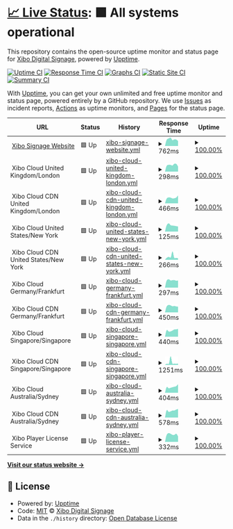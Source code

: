 # [📈 Live Status](https://xibosignage.github.io/status-page): <!--live status--> **🟩 All systems operational**

This repository contains the open-source uptime monitor and status page for [Xibo Digital Signage](https://xibo.org.uk), powered by [Upptime](https://github.com/upptime/upptime).

[![Uptime CI](https://github.com/xibosignage/status-page/workflows/Uptime%20CI/badge.svg)](https://github.com/xibosignage/status-page/actions?query=workflow%3A%22Uptime+CI%22)
[![Response Time CI](https://github.com/xibosignage/status-page/workflows/Response%20Time%20CI/badge.svg)](https://github.com/xibosignage/status-page/actions?query=workflow%3A%22Response+Time+CI%22)
[![Graphs CI](https://github.com/xibosignage/status-page/workflows/Graphs%20CI/badge.svg)](https://github.com/xibosignage/status-page/actions?query=workflow%3A%22Graphs+CI%22)
[![Static Site CI](https://github.com/xibosignage/status-page/workflows/Static%20Site%20CI/badge.svg)](https://github.com/xibosignage/status-page/actions?query=workflow%3A%22Static+Site+CI%22)
[![Summary CI](https://github.com/xibosignage/status-page/workflows/Summary%20CI/badge.svg)](https://github.com/xibosignage/status-page/actions?query=workflow%3A%22Summary+CI%22)

With [Upptime](https://upptime.js.org), you can get your own unlimited and free uptime monitor and status page, powered entirely by a GitHub repository. We use [Issues](https://github.com/xibosignage/status-page/issues) as incident reports, [Actions](https://github.com/xibosignage/status-page/actions) as uptime monitors, and [Pages](https://xibosignage.github.io/status-page) for the status page.

<!--start: status pages-->
<!-- This summary is generated by Upptime (https://github.com/upptime/upptime) -->
<!-- Do not edit this manually, your changes will be overwritten -->
<!-- prettier-ignore -->
| URL | Status | History | Response Time | Uptime |
| --- | ------ | ------- | ------------- | ------ |
| <img alt="" src="https://icons.duckduckgo.com/ip3/xibosignage.com.ico" height="13"> [Xibo Signage Website](https://xibosignage.com) | 🟩 Up | [xibo-signage-website.yml](https://github.com/xibosignage/status-page/commits/HEAD/history/xibo-signage-website.yml) | <details><summary><img alt="Response time graph" src="./graphs/xibo-signage-website/response-time-week.png" height="20"> 762ms</summary><br><a href="https://xibosignage.github.io/status-page/history/xibo-signage-website"><img alt="Response time 781" src="https://img.shields.io/endpoint?url=https%3A%2F%2Fraw.githubusercontent.com%2Fxibosignage%2Fstatus-page%2FHEAD%2Fapi%2Fxibo-signage-website%2Fresponse-time.json"></a><br><a href="https://xibosignage.github.io/status-page/history/xibo-signage-website"><img alt="24-hour response time 856" src="https://img.shields.io/endpoint?url=https%3A%2F%2Fraw.githubusercontent.com%2Fxibosignage%2Fstatus-page%2FHEAD%2Fapi%2Fxibo-signage-website%2Fresponse-time-day.json"></a><br><a href="https://xibosignage.github.io/status-page/history/xibo-signage-website"><img alt="7-day response time 762" src="https://img.shields.io/endpoint?url=https%3A%2F%2Fraw.githubusercontent.com%2Fxibosignage%2Fstatus-page%2FHEAD%2Fapi%2Fxibo-signage-website%2Fresponse-time-week.json"></a><br><a href="https://xibosignage.github.io/status-page/history/xibo-signage-website"><img alt="30-day response time 697" src="https://img.shields.io/endpoint?url=https%3A%2F%2Fraw.githubusercontent.com%2Fxibosignage%2Fstatus-page%2FHEAD%2Fapi%2Fxibo-signage-website%2Fresponse-time-month.json"></a><br><a href="https://xibosignage.github.io/status-page/history/xibo-signage-website"><img alt="1-year response time 762" src="https://img.shields.io/endpoint?url=https%3A%2F%2Fraw.githubusercontent.com%2Fxibosignage%2Fstatus-page%2FHEAD%2Fapi%2Fxibo-signage-website%2Fresponse-time-year.json"></a></details> | <details><summary><a href="https://xibosignage.github.io/status-page/history/xibo-signage-website">100.00%</a></summary><a href="https://xibosignage.github.io/status-page/history/xibo-signage-website"><img alt="All-time uptime 99.99%" src="https://img.shields.io/endpoint?url=https%3A%2F%2Fraw.githubusercontent.com%2Fxibosignage%2Fstatus-page%2FHEAD%2Fapi%2Fxibo-signage-website%2Fuptime.json"></a><br><a href="https://xibosignage.github.io/status-page/history/xibo-signage-website"><img alt="24-hour uptime 100.00%" src="https://img.shields.io/endpoint?url=https%3A%2F%2Fraw.githubusercontent.com%2Fxibosignage%2Fstatus-page%2FHEAD%2Fapi%2Fxibo-signage-website%2Fuptime-day.json"></a><br><a href="https://xibosignage.github.io/status-page/history/xibo-signage-website"><img alt="7-day uptime 100.00%" src="https://img.shields.io/endpoint?url=https%3A%2F%2Fraw.githubusercontent.com%2Fxibosignage%2Fstatus-page%2FHEAD%2Fapi%2Fxibo-signage-website%2Fuptime-week.json"></a><br><a href="https://xibosignage.github.io/status-page/history/xibo-signage-website"><img alt="30-day uptime 100.00%" src="https://img.shields.io/endpoint?url=https%3A%2F%2Fraw.githubusercontent.com%2Fxibosignage%2Fstatus-page%2FHEAD%2Fapi%2Fxibo-signage-website%2Fuptime-month.json"></a><br><a href="https://xibosignage.github.io/status-page/history/xibo-signage-website"><img alt="1-year uptime 99.99%" src="https://img.shields.io/endpoint?url=https%3A%2F%2Fraw.githubusercontent.com%2Fxibosignage%2Fstatus-page%2FHEAD%2Fapi%2Fxibo-signage-website%2Fuptime-year.json"></a></details>
| <img alt="" src="https://icons.duckduckgo.com/ip3/null.ico" height="13"> Xibo Cloud United Kingdom/London | 🟩 Up | [xibo-cloud-united-kingdom-london.yml](https://github.com/xibosignage/status-page/commits/HEAD/history/xibo-cloud-united-kingdom-london.yml) | <details><summary><img alt="Response time graph" src="./graphs/xibo-cloud-united-kingdom-london/response-time-week.png" height="20"> 298ms</summary><br><a href="https://xibosignage.github.io/status-page/history/xibo-cloud-united-kingdom-london"><img alt="Response time 438" src="https://img.shields.io/endpoint?url=https%3A%2F%2Fraw.githubusercontent.com%2Fxibosignage%2Fstatus-page%2FHEAD%2Fapi%2Fxibo-cloud-united-kingdom-london%2Fresponse-time.json"></a><br><a href="https://xibosignage.github.io/status-page/history/xibo-cloud-united-kingdom-london"><img alt="24-hour response time 262" src="https://img.shields.io/endpoint?url=https%3A%2F%2Fraw.githubusercontent.com%2Fxibosignage%2Fstatus-page%2FHEAD%2Fapi%2Fxibo-cloud-united-kingdom-london%2Fresponse-time-day.json"></a><br><a href="https://xibosignage.github.io/status-page/history/xibo-cloud-united-kingdom-london"><img alt="7-day response time 298" src="https://img.shields.io/endpoint?url=https%3A%2F%2Fraw.githubusercontent.com%2Fxibosignage%2Fstatus-page%2FHEAD%2Fapi%2Fxibo-cloud-united-kingdom-london%2Fresponse-time-week.json"></a><br><a href="https://xibosignage.github.io/status-page/history/xibo-cloud-united-kingdom-london"><img alt="30-day response time 471" src="https://img.shields.io/endpoint?url=https%3A%2F%2Fraw.githubusercontent.com%2Fxibosignage%2Fstatus-page%2FHEAD%2Fapi%2Fxibo-cloud-united-kingdom-london%2Fresponse-time-month.json"></a><br><a href="https://xibosignage.github.io/status-page/history/xibo-cloud-united-kingdom-london"><img alt="1-year response time 468" src="https://img.shields.io/endpoint?url=https%3A%2F%2Fraw.githubusercontent.com%2Fxibosignage%2Fstatus-page%2FHEAD%2Fapi%2Fxibo-cloud-united-kingdom-london%2Fresponse-time-year.json"></a></details> | <details><summary><a href="https://xibosignage.github.io/status-page/history/xibo-cloud-united-kingdom-london">100.00%</a></summary><a href="https://xibosignage.github.io/status-page/history/xibo-cloud-united-kingdom-london"><img alt="All-time uptime 99.99%" src="https://img.shields.io/endpoint?url=https%3A%2F%2Fraw.githubusercontent.com%2Fxibosignage%2Fstatus-page%2FHEAD%2Fapi%2Fxibo-cloud-united-kingdom-london%2Fuptime.json"></a><br><a href="https://xibosignage.github.io/status-page/history/xibo-cloud-united-kingdom-london"><img alt="24-hour uptime 100.00%" src="https://img.shields.io/endpoint?url=https%3A%2F%2Fraw.githubusercontent.com%2Fxibosignage%2Fstatus-page%2FHEAD%2Fapi%2Fxibo-cloud-united-kingdom-london%2Fuptime-day.json"></a><br><a href="https://xibosignage.github.io/status-page/history/xibo-cloud-united-kingdom-london"><img alt="7-day uptime 100.00%" src="https://img.shields.io/endpoint?url=https%3A%2F%2Fraw.githubusercontent.com%2Fxibosignage%2Fstatus-page%2FHEAD%2Fapi%2Fxibo-cloud-united-kingdom-london%2Fuptime-week.json"></a><br><a href="https://xibosignage.github.io/status-page/history/xibo-cloud-united-kingdom-london"><img alt="30-day uptime 99.97%" src="https://img.shields.io/endpoint?url=https%3A%2F%2Fraw.githubusercontent.com%2Fxibosignage%2Fstatus-page%2FHEAD%2Fapi%2Fxibo-cloud-united-kingdom-london%2Fuptime-month.json"></a><br><a href="https://xibosignage.github.io/status-page/history/xibo-cloud-united-kingdom-london"><img alt="1-year uptime 99.98%" src="https://img.shields.io/endpoint?url=https%3A%2F%2Fraw.githubusercontent.com%2Fxibosignage%2Fstatus-page%2FHEAD%2Fapi%2Fxibo-cloud-united-kingdom-london%2Fuptime-year.json"></a></details>
| <img alt="" src="https://icons.duckduckgo.com/ip3/null.ico" height="13"> Xibo Cloud CDN United Kingdom/London | 🟩 Up | [xibo-cloud-cdn-united-kingdom-london.yml](https://github.com/xibosignage/status-page/commits/HEAD/history/xibo-cloud-cdn-united-kingdom-london.yml) | <details><summary><img alt="Response time graph" src="./graphs/xibo-cloud-cdn-united-kingdom-london/response-time-week.png" height="20"> 466ms</summary><br><a href="https://xibosignage.github.io/status-page/history/xibo-cloud-cdn-united-kingdom-london"><img alt="Response time 448" src="https://img.shields.io/endpoint?url=https%3A%2F%2Fraw.githubusercontent.com%2Fxibosignage%2Fstatus-page%2FHEAD%2Fapi%2Fxibo-cloud-cdn-united-kingdom-london%2Fresponse-time.json"></a><br><a href="https://xibosignage.github.io/status-page/history/xibo-cloud-cdn-united-kingdom-london"><img alt="24-hour response time 476" src="https://img.shields.io/endpoint?url=https%3A%2F%2Fraw.githubusercontent.com%2Fxibosignage%2Fstatus-page%2FHEAD%2Fapi%2Fxibo-cloud-cdn-united-kingdom-london%2Fresponse-time-day.json"></a><br><a href="https://xibosignage.github.io/status-page/history/xibo-cloud-cdn-united-kingdom-london"><img alt="7-day response time 466" src="https://img.shields.io/endpoint?url=https%3A%2F%2Fraw.githubusercontent.com%2Fxibosignage%2Fstatus-page%2FHEAD%2Fapi%2Fxibo-cloud-cdn-united-kingdom-london%2Fresponse-time-week.json"></a><br><a href="https://xibosignage.github.io/status-page/history/xibo-cloud-cdn-united-kingdom-london"><img alt="30-day response time 444" src="https://img.shields.io/endpoint?url=https%3A%2F%2Fraw.githubusercontent.com%2Fxibosignage%2Fstatus-page%2FHEAD%2Fapi%2Fxibo-cloud-cdn-united-kingdom-london%2Fresponse-time-month.json"></a><br><a href="https://xibosignage.github.io/status-page/history/xibo-cloud-cdn-united-kingdom-london"><img alt="1-year response time 437" src="https://img.shields.io/endpoint?url=https%3A%2F%2Fraw.githubusercontent.com%2Fxibosignage%2Fstatus-page%2FHEAD%2Fapi%2Fxibo-cloud-cdn-united-kingdom-london%2Fresponse-time-year.json"></a></details> | <details><summary><a href="https://xibosignage.github.io/status-page/history/xibo-cloud-cdn-united-kingdom-london">100.00%</a></summary><a href="https://xibosignage.github.io/status-page/history/xibo-cloud-cdn-united-kingdom-london"><img alt="All-time uptime 100.00%" src="https://img.shields.io/endpoint?url=https%3A%2F%2Fraw.githubusercontent.com%2Fxibosignage%2Fstatus-page%2FHEAD%2Fapi%2Fxibo-cloud-cdn-united-kingdom-london%2Fuptime.json"></a><br><a href="https://xibosignage.github.io/status-page/history/xibo-cloud-cdn-united-kingdom-london"><img alt="24-hour uptime 100.00%" src="https://img.shields.io/endpoint?url=https%3A%2F%2Fraw.githubusercontent.com%2Fxibosignage%2Fstatus-page%2FHEAD%2Fapi%2Fxibo-cloud-cdn-united-kingdom-london%2Fuptime-day.json"></a><br><a href="https://xibosignage.github.io/status-page/history/xibo-cloud-cdn-united-kingdom-london"><img alt="7-day uptime 100.00%" src="https://img.shields.io/endpoint?url=https%3A%2F%2Fraw.githubusercontent.com%2Fxibosignage%2Fstatus-page%2FHEAD%2Fapi%2Fxibo-cloud-cdn-united-kingdom-london%2Fuptime-week.json"></a><br><a href="https://xibosignage.github.io/status-page/history/xibo-cloud-cdn-united-kingdom-london"><img alt="30-day uptime 100.00%" src="https://img.shields.io/endpoint?url=https%3A%2F%2Fraw.githubusercontent.com%2Fxibosignage%2Fstatus-page%2FHEAD%2Fapi%2Fxibo-cloud-cdn-united-kingdom-london%2Fuptime-month.json"></a><br><a href="https://xibosignage.github.io/status-page/history/xibo-cloud-cdn-united-kingdom-london"><img alt="1-year uptime 100.00%" src="https://img.shields.io/endpoint?url=https%3A%2F%2Fraw.githubusercontent.com%2Fxibosignage%2Fstatus-page%2FHEAD%2Fapi%2Fxibo-cloud-cdn-united-kingdom-london%2Fuptime-year.json"></a></details>
| <img alt="" src="https://icons.duckduckgo.com/ip3/null.ico" height="13"> Xibo Cloud United States/New York | 🟩 Up | [xibo-cloud-united-states-new-york.yml](https://github.com/xibosignage/status-page/commits/HEAD/history/xibo-cloud-united-states-new-york.yml) | <details><summary><img alt="Response time graph" src="./graphs/xibo-cloud-united-states-new-york/response-time-week.png" height="20"> 125ms</summary><br><a href="https://xibosignage.github.io/status-page/history/xibo-cloud-united-states-new-york"><img alt="Response time 187" src="https://img.shields.io/endpoint?url=https%3A%2F%2Fraw.githubusercontent.com%2Fxibosignage%2Fstatus-page%2FHEAD%2Fapi%2Fxibo-cloud-united-states-new-york%2Fresponse-time.json"></a><br><a href="https://xibosignage.github.io/status-page/history/xibo-cloud-united-states-new-york"><img alt="24-hour response time 125" src="https://img.shields.io/endpoint?url=https%3A%2F%2Fraw.githubusercontent.com%2Fxibosignage%2Fstatus-page%2FHEAD%2Fapi%2Fxibo-cloud-united-states-new-york%2Fresponse-time-day.json"></a><br><a href="https://xibosignage.github.io/status-page/history/xibo-cloud-united-states-new-york"><img alt="7-day response time 125" src="https://img.shields.io/endpoint?url=https%3A%2F%2Fraw.githubusercontent.com%2Fxibosignage%2Fstatus-page%2FHEAD%2Fapi%2Fxibo-cloud-united-states-new-york%2Fresponse-time-week.json"></a><br><a href="https://xibosignage.github.io/status-page/history/xibo-cloud-united-states-new-york"><img alt="30-day response time 141" src="https://img.shields.io/endpoint?url=https%3A%2F%2Fraw.githubusercontent.com%2Fxibosignage%2Fstatus-page%2FHEAD%2Fapi%2Fxibo-cloud-united-states-new-york%2Fresponse-time-month.json"></a><br><a href="https://xibosignage.github.io/status-page/history/xibo-cloud-united-states-new-york"><img alt="1-year response time 171" src="https://img.shields.io/endpoint?url=https%3A%2F%2Fraw.githubusercontent.com%2Fxibosignage%2Fstatus-page%2FHEAD%2Fapi%2Fxibo-cloud-united-states-new-york%2Fresponse-time-year.json"></a></details> | <details><summary><a href="https://xibosignage.github.io/status-page/history/xibo-cloud-united-states-new-york">100.00%</a></summary><a href="https://xibosignage.github.io/status-page/history/xibo-cloud-united-states-new-york"><img alt="All-time uptime 100.00%" src="https://img.shields.io/endpoint?url=https%3A%2F%2Fraw.githubusercontent.com%2Fxibosignage%2Fstatus-page%2FHEAD%2Fapi%2Fxibo-cloud-united-states-new-york%2Fuptime.json"></a><br><a href="https://xibosignage.github.io/status-page/history/xibo-cloud-united-states-new-york"><img alt="24-hour uptime 100.00%" src="https://img.shields.io/endpoint?url=https%3A%2F%2Fraw.githubusercontent.com%2Fxibosignage%2Fstatus-page%2FHEAD%2Fapi%2Fxibo-cloud-united-states-new-york%2Fuptime-day.json"></a><br><a href="https://xibosignage.github.io/status-page/history/xibo-cloud-united-states-new-york"><img alt="7-day uptime 100.00%" src="https://img.shields.io/endpoint?url=https%3A%2F%2Fraw.githubusercontent.com%2Fxibosignage%2Fstatus-page%2FHEAD%2Fapi%2Fxibo-cloud-united-states-new-york%2Fuptime-week.json"></a><br><a href="https://xibosignage.github.io/status-page/history/xibo-cloud-united-states-new-york"><img alt="30-day uptime 100.00%" src="https://img.shields.io/endpoint?url=https%3A%2F%2Fraw.githubusercontent.com%2Fxibosignage%2Fstatus-page%2FHEAD%2Fapi%2Fxibo-cloud-united-states-new-york%2Fuptime-month.json"></a><br><a href="https://xibosignage.github.io/status-page/history/xibo-cloud-united-states-new-york"><img alt="1-year uptime 100.00%" src="https://img.shields.io/endpoint?url=https%3A%2F%2Fraw.githubusercontent.com%2Fxibosignage%2Fstatus-page%2FHEAD%2Fapi%2Fxibo-cloud-united-states-new-york%2Fuptime-year.json"></a></details>
| <img alt="" src="https://icons.duckduckgo.com/ip3/null.ico" height="13"> Xibo Cloud CDN United States/New York | 🟩 Up | [xibo-cloud-cdn-united-states-new-york.yml](https://github.com/xibosignage/status-page/commits/HEAD/history/xibo-cloud-cdn-united-states-new-york.yml) | <details><summary><img alt="Response time graph" src="./graphs/xibo-cloud-cdn-united-states-new-york/response-time-week.png" height="20"> 266ms</summary><br><a href="https://xibosignage.github.io/status-page/history/xibo-cloud-cdn-united-states-new-york"><img alt="Response time 240" src="https://img.shields.io/endpoint?url=https%3A%2F%2Fraw.githubusercontent.com%2Fxibosignage%2Fstatus-page%2FHEAD%2Fapi%2Fxibo-cloud-cdn-united-states-new-york%2Fresponse-time.json"></a><br><a href="https://xibosignage.github.io/status-page/history/xibo-cloud-cdn-united-states-new-york"><img alt="24-hour response time 205" src="https://img.shields.io/endpoint?url=https%3A%2F%2Fraw.githubusercontent.com%2Fxibosignage%2Fstatus-page%2FHEAD%2Fapi%2Fxibo-cloud-cdn-united-states-new-york%2Fresponse-time-day.json"></a><br><a href="https://xibosignage.github.io/status-page/history/xibo-cloud-cdn-united-states-new-york"><img alt="7-day response time 266" src="https://img.shields.io/endpoint?url=https%3A%2F%2Fraw.githubusercontent.com%2Fxibosignage%2Fstatus-page%2FHEAD%2Fapi%2Fxibo-cloud-cdn-united-states-new-york%2Fresponse-time-week.json"></a><br><a href="https://xibosignage.github.io/status-page/history/xibo-cloud-cdn-united-states-new-york"><img alt="30-day response time 315" src="https://img.shields.io/endpoint?url=https%3A%2F%2Fraw.githubusercontent.com%2Fxibosignage%2Fstatus-page%2FHEAD%2Fapi%2Fxibo-cloud-cdn-united-states-new-york%2Fresponse-time-month.json"></a><br><a href="https://xibosignage.github.io/status-page/history/xibo-cloud-cdn-united-states-new-york"><img alt="1-year response time 239" src="https://img.shields.io/endpoint?url=https%3A%2F%2Fraw.githubusercontent.com%2Fxibosignage%2Fstatus-page%2FHEAD%2Fapi%2Fxibo-cloud-cdn-united-states-new-york%2Fresponse-time-year.json"></a></details> | <details><summary><a href="https://xibosignage.github.io/status-page/history/xibo-cloud-cdn-united-states-new-york">100.00%</a></summary><a href="https://xibosignage.github.io/status-page/history/xibo-cloud-cdn-united-states-new-york"><img alt="All-time uptime 100.00%" src="https://img.shields.io/endpoint?url=https%3A%2F%2Fraw.githubusercontent.com%2Fxibosignage%2Fstatus-page%2FHEAD%2Fapi%2Fxibo-cloud-cdn-united-states-new-york%2Fuptime.json"></a><br><a href="https://xibosignage.github.io/status-page/history/xibo-cloud-cdn-united-states-new-york"><img alt="24-hour uptime 100.00%" src="https://img.shields.io/endpoint?url=https%3A%2F%2Fraw.githubusercontent.com%2Fxibosignage%2Fstatus-page%2FHEAD%2Fapi%2Fxibo-cloud-cdn-united-states-new-york%2Fuptime-day.json"></a><br><a href="https://xibosignage.github.io/status-page/history/xibo-cloud-cdn-united-states-new-york"><img alt="7-day uptime 100.00%" src="https://img.shields.io/endpoint?url=https%3A%2F%2Fraw.githubusercontent.com%2Fxibosignage%2Fstatus-page%2FHEAD%2Fapi%2Fxibo-cloud-cdn-united-states-new-york%2Fuptime-week.json"></a><br><a href="https://xibosignage.github.io/status-page/history/xibo-cloud-cdn-united-states-new-york"><img alt="30-day uptime 100.00%" src="https://img.shields.io/endpoint?url=https%3A%2F%2Fraw.githubusercontent.com%2Fxibosignage%2Fstatus-page%2FHEAD%2Fapi%2Fxibo-cloud-cdn-united-states-new-york%2Fuptime-month.json"></a><br><a href="https://xibosignage.github.io/status-page/history/xibo-cloud-cdn-united-states-new-york"><img alt="1-year uptime 100.00%" src="https://img.shields.io/endpoint?url=https%3A%2F%2Fraw.githubusercontent.com%2Fxibosignage%2Fstatus-page%2FHEAD%2Fapi%2Fxibo-cloud-cdn-united-states-new-york%2Fuptime-year.json"></a></details>
| <img alt="" src="https://icons.duckduckgo.com/ip3/null.ico" height="13"> Xibo Cloud Germany/Frankfurt | 🟩 Up | [xibo-cloud-germany-frankfurt.yml](https://github.com/xibosignage/status-page/commits/HEAD/history/xibo-cloud-germany-frankfurt.yml) | <details><summary><img alt="Response time graph" src="./graphs/xibo-cloud-germany-frankfurt/response-time-week.png" height="20"> 297ms</summary><br><a href="https://xibosignage.github.io/status-page/history/xibo-cloud-germany-frankfurt"><img alt="Response time 374" src="https://img.shields.io/endpoint?url=https%3A%2F%2Fraw.githubusercontent.com%2Fxibosignage%2Fstatus-page%2FHEAD%2Fapi%2Fxibo-cloud-germany-frankfurt%2Fresponse-time.json"></a><br><a href="https://xibosignage.github.io/status-page/history/xibo-cloud-germany-frankfurt"><img alt="24-hour response time 314" src="https://img.shields.io/endpoint?url=https%3A%2F%2Fraw.githubusercontent.com%2Fxibosignage%2Fstatus-page%2FHEAD%2Fapi%2Fxibo-cloud-germany-frankfurt%2Fresponse-time-day.json"></a><br><a href="https://xibosignage.github.io/status-page/history/xibo-cloud-germany-frankfurt"><img alt="7-day response time 297" src="https://img.shields.io/endpoint?url=https%3A%2F%2Fraw.githubusercontent.com%2Fxibosignage%2Fstatus-page%2FHEAD%2Fapi%2Fxibo-cloud-germany-frankfurt%2Fresponse-time-week.json"></a><br><a href="https://xibosignage.github.io/status-page/history/xibo-cloud-germany-frankfurt"><img alt="30-day response time 304" src="https://img.shields.io/endpoint?url=https%3A%2F%2Fraw.githubusercontent.com%2Fxibosignage%2Fstatus-page%2FHEAD%2Fapi%2Fxibo-cloud-germany-frankfurt%2Fresponse-time-month.json"></a><br><a href="https://xibosignage.github.io/status-page/history/xibo-cloud-germany-frankfurt"><img alt="1-year response time 389" src="https://img.shields.io/endpoint?url=https%3A%2F%2Fraw.githubusercontent.com%2Fxibosignage%2Fstatus-page%2FHEAD%2Fapi%2Fxibo-cloud-germany-frankfurt%2Fresponse-time-year.json"></a></details> | <details><summary><a href="https://xibosignage.github.io/status-page/history/xibo-cloud-germany-frankfurt">100.00%</a></summary><a href="https://xibosignage.github.io/status-page/history/xibo-cloud-germany-frankfurt"><img alt="All-time uptime 100.00%" src="https://img.shields.io/endpoint?url=https%3A%2F%2Fraw.githubusercontent.com%2Fxibosignage%2Fstatus-page%2FHEAD%2Fapi%2Fxibo-cloud-germany-frankfurt%2Fuptime.json"></a><br><a href="https://xibosignage.github.io/status-page/history/xibo-cloud-germany-frankfurt"><img alt="24-hour uptime 100.00%" src="https://img.shields.io/endpoint?url=https%3A%2F%2Fraw.githubusercontent.com%2Fxibosignage%2Fstatus-page%2FHEAD%2Fapi%2Fxibo-cloud-germany-frankfurt%2Fuptime-day.json"></a><br><a href="https://xibosignage.github.io/status-page/history/xibo-cloud-germany-frankfurt"><img alt="7-day uptime 100.00%" src="https://img.shields.io/endpoint?url=https%3A%2F%2Fraw.githubusercontent.com%2Fxibosignage%2Fstatus-page%2FHEAD%2Fapi%2Fxibo-cloud-germany-frankfurt%2Fuptime-week.json"></a><br><a href="https://xibosignage.github.io/status-page/history/xibo-cloud-germany-frankfurt"><img alt="30-day uptime 100.00%" src="https://img.shields.io/endpoint?url=https%3A%2F%2Fraw.githubusercontent.com%2Fxibosignage%2Fstatus-page%2FHEAD%2Fapi%2Fxibo-cloud-germany-frankfurt%2Fuptime-month.json"></a><br><a href="https://xibosignage.github.io/status-page/history/xibo-cloud-germany-frankfurt"><img alt="1-year uptime 100.00%" src="https://img.shields.io/endpoint?url=https%3A%2F%2Fraw.githubusercontent.com%2Fxibosignage%2Fstatus-page%2FHEAD%2Fapi%2Fxibo-cloud-germany-frankfurt%2Fuptime-year.json"></a></details>
| <img alt="" src="https://icons.duckduckgo.com/ip3/null.ico" height="13"> Xibo Cloud CDN Germany/Frankfurt | 🟩 Up | [xibo-cloud-cdn-germany-frankfurt.yml](https://github.com/xibosignage/status-page/commits/HEAD/history/xibo-cloud-cdn-germany-frankfurt.yml) | <details><summary><img alt="Response time graph" src="./graphs/xibo-cloud-cdn-germany-frankfurt/response-time-week.png" height="20"> 450ms</summary><br><a href="https://xibosignage.github.io/status-page/history/xibo-cloud-cdn-germany-frankfurt"><img alt="Response time 477" src="https://img.shields.io/endpoint?url=https%3A%2F%2Fraw.githubusercontent.com%2Fxibosignage%2Fstatus-page%2FHEAD%2Fapi%2Fxibo-cloud-cdn-germany-frankfurt%2Fresponse-time.json"></a><br><a href="https://xibosignage.github.io/status-page/history/xibo-cloud-cdn-germany-frankfurt"><img alt="24-hour response time 527" src="https://img.shields.io/endpoint?url=https%3A%2F%2Fraw.githubusercontent.com%2Fxibosignage%2Fstatus-page%2FHEAD%2Fapi%2Fxibo-cloud-cdn-germany-frankfurt%2Fresponse-time-day.json"></a><br><a href="https://xibosignage.github.io/status-page/history/xibo-cloud-cdn-germany-frankfurt"><img alt="7-day response time 450" src="https://img.shields.io/endpoint?url=https%3A%2F%2Fraw.githubusercontent.com%2Fxibosignage%2Fstatus-page%2FHEAD%2Fapi%2Fxibo-cloud-cdn-germany-frankfurt%2Fresponse-time-week.json"></a><br><a href="https://xibosignage.github.io/status-page/history/xibo-cloud-cdn-germany-frankfurt"><img alt="30-day response time 423" src="https://img.shields.io/endpoint?url=https%3A%2F%2Fraw.githubusercontent.com%2Fxibosignage%2Fstatus-page%2FHEAD%2Fapi%2Fxibo-cloud-cdn-germany-frankfurt%2Fresponse-time-month.json"></a><br><a href="https://xibosignage.github.io/status-page/history/xibo-cloud-cdn-germany-frankfurt"><img alt="1-year response time 465" src="https://img.shields.io/endpoint?url=https%3A%2F%2Fraw.githubusercontent.com%2Fxibosignage%2Fstatus-page%2FHEAD%2Fapi%2Fxibo-cloud-cdn-germany-frankfurt%2Fresponse-time-year.json"></a></details> | <details><summary><a href="https://xibosignage.github.io/status-page/history/xibo-cloud-cdn-germany-frankfurt">100.00%</a></summary><a href="https://xibosignage.github.io/status-page/history/xibo-cloud-cdn-germany-frankfurt"><img alt="All-time uptime 100.00%" src="https://img.shields.io/endpoint?url=https%3A%2F%2Fraw.githubusercontent.com%2Fxibosignage%2Fstatus-page%2FHEAD%2Fapi%2Fxibo-cloud-cdn-germany-frankfurt%2Fuptime.json"></a><br><a href="https://xibosignage.github.io/status-page/history/xibo-cloud-cdn-germany-frankfurt"><img alt="24-hour uptime 100.00%" src="https://img.shields.io/endpoint?url=https%3A%2F%2Fraw.githubusercontent.com%2Fxibosignage%2Fstatus-page%2FHEAD%2Fapi%2Fxibo-cloud-cdn-germany-frankfurt%2Fuptime-day.json"></a><br><a href="https://xibosignage.github.io/status-page/history/xibo-cloud-cdn-germany-frankfurt"><img alt="7-day uptime 100.00%" src="https://img.shields.io/endpoint?url=https%3A%2F%2Fraw.githubusercontent.com%2Fxibosignage%2Fstatus-page%2FHEAD%2Fapi%2Fxibo-cloud-cdn-germany-frankfurt%2Fuptime-week.json"></a><br><a href="https://xibosignage.github.io/status-page/history/xibo-cloud-cdn-germany-frankfurt"><img alt="30-day uptime 100.00%" src="https://img.shields.io/endpoint?url=https%3A%2F%2Fraw.githubusercontent.com%2Fxibosignage%2Fstatus-page%2FHEAD%2Fapi%2Fxibo-cloud-cdn-germany-frankfurt%2Fuptime-month.json"></a><br><a href="https://xibosignage.github.io/status-page/history/xibo-cloud-cdn-germany-frankfurt"><img alt="1-year uptime 100.00%" src="https://img.shields.io/endpoint?url=https%3A%2F%2Fraw.githubusercontent.com%2Fxibosignage%2Fstatus-page%2FHEAD%2Fapi%2Fxibo-cloud-cdn-germany-frankfurt%2Fuptime-year.json"></a></details>
| <img alt="" src="https://icons.duckduckgo.com/ip3/null.ico" height="13"> Xibo Cloud Singapore/Singapore | 🟩 Up | [xibo-cloud-singapore-singapore.yml](https://github.com/xibosignage/status-page/commits/HEAD/history/xibo-cloud-singapore-singapore.yml) | <details><summary><img alt="Response time graph" src="./graphs/xibo-cloud-singapore-singapore/response-time-week.png" height="20"> 440ms</summary><br><a href="https://xibosignage.github.io/status-page/history/xibo-cloud-singapore-singapore"><img alt="Response time 497" src="https://img.shields.io/endpoint?url=https%3A%2F%2Fraw.githubusercontent.com%2Fxibosignage%2Fstatus-page%2FHEAD%2Fapi%2Fxibo-cloud-singapore-singapore%2Fresponse-time.json"></a><br><a href="https://xibosignage.github.io/status-page/history/xibo-cloud-singapore-singapore"><img alt="24-hour response time 421" src="https://img.shields.io/endpoint?url=https%3A%2F%2Fraw.githubusercontent.com%2Fxibosignage%2Fstatus-page%2FHEAD%2Fapi%2Fxibo-cloud-singapore-singapore%2Fresponse-time-day.json"></a><br><a href="https://xibosignage.github.io/status-page/history/xibo-cloud-singapore-singapore"><img alt="7-day response time 440" src="https://img.shields.io/endpoint?url=https%3A%2F%2Fraw.githubusercontent.com%2Fxibosignage%2Fstatus-page%2FHEAD%2Fapi%2Fxibo-cloud-singapore-singapore%2Fresponse-time-week.json"></a><br><a href="https://xibosignage.github.io/status-page/history/xibo-cloud-singapore-singapore"><img alt="30-day response time 463" src="https://img.shields.io/endpoint?url=https%3A%2F%2Fraw.githubusercontent.com%2Fxibosignage%2Fstatus-page%2FHEAD%2Fapi%2Fxibo-cloud-singapore-singapore%2Fresponse-time-month.json"></a><br><a href="https://xibosignage.github.io/status-page/history/xibo-cloud-singapore-singapore"><img alt="1-year response time 495" src="https://img.shields.io/endpoint?url=https%3A%2F%2Fraw.githubusercontent.com%2Fxibosignage%2Fstatus-page%2FHEAD%2Fapi%2Fxibo-cloud-singapore-singapore%2Fresponse-time-year.json"></a></details> | <details><summary><a href="https://xibosignage.github.io/status-page/history/xibo-cloud-singapore-singapore">100.00%</a></summary><a href="https://xibosignage.github.io/status-page/history/xibo-cloud-singapore-singapore"><img alt="All-time uptime 100.00%" src="https://img.shields.io/endpoint?url=https%3A%2F%2Fraw.githubusercontent.com%2Fxibosignage%2Fstatus-page%2FHEAD%2Fapi%2Fxibo-cloud-singapore-singapore%2Fuptime.json"></a><br><a href="https://xibosignage.github.io/status-page/history/xibo-cloud-singapore-singapore"><img alt="24-hour uptime 100.00%" src="https://img.shields.io/endpoint?url=https%3A%2F%2Fraw.githubusercontent.com%2Fxibosignage%2Fstatus-page%2FHEAD%2Fapi%2Fxibo-cloud-singapore-singapore%2Fuptime-day.json"></a><br><a href="https://xibosignage.github.io/status-page/history/xibo-cloud-singapore-singapore"><img alt="7-day uptime 100.00%" src="https://img.shields.io/endpoint?url=https%3A%2F%2Fraw.githubusercontent.com%2Fxibosignage%2Fstatus-page%2FHEAD%2Fapi%2Fxibo-cloud-singapore-singapore%2Fuptime-week.json"></a><br><a href="https://xibosignage.github.io/status-page/history/xibo-cloud-singapore-singapore"><img alt="30-day uptime 100.00%" src="https://img.shields.io/endpoint?url=https%3A%2F%2Fraw.githubusercontent.com%2Fxibosignage%2Fstatus-page%2FHEAD%2Fapi%2Fxibo-cloud-singapore-singapore%2Fuptime-month.json"></a><br><a href="https://xibosignage.github.io/status-page/history/xibo-cloud-singapore-singapore"><img alt="1-year uptime 100.00%" src="https://img.shields.io/endpoint?url=https%3A%2F%2Fraw.githubusercontent.com%2Fxibosignage%2Fstatus-page%2FHEAD%2Fapi%2Fxibo-cloud-singapore-singapore%2Fuptime-year.json"></a></details>
| <img alt="" src="https://icons.duckduckgo.com/ip3/null.ico" height="13"> Xibo Cloud CDN Singapore/Singapore | 🟩 Up | [xibo-cloud-cdn-singapore-singapore.yml](https://github.com/xibosignage/status-page/commits/HEAD/history/xibo-cloud-cdn-singapore-singapore.yml) | <details><summary><img alt="Response time graph" src="./graphs/xibo-cloud-cdn-singapore-singapore/response-time-week.png" height="20"> 1251ms</summary><br><a href="https://xibosignage.github.io/status-page/history/xibo-cloud-cdn-singapore-singapore"><img alt="Response time 739" src="https://img.shields.io/endpoint?url=https%3A%2F%2Fraw.githubusercontent.com%2Fxibosignage%2Fstatus-page%2FHEAD%2Fapi%2Fxibo-cloud-cdn-singapore-singapore%2Fresponse-time.json"></a><br><a href="https://xibosignage.github.io/status-page/history/xibo-cloud-cdn-singapore-singapore"><img alt="24-hour response time 624" src="https://img.shields.io/endpoint?url=https%3A%2F%2Fraw.githubusercontent.com%2Fxibosignage%2Fstatus-page%2FHEAD%2Fapi%2Fxibo-cloud-cdn-singapore-singapore%2Fresponse-time-day.json"></a><br><a href="https://xibosignage.github.io/status-page/history/xibo-cloud-cdn-singapore-singapore"><img alt="7-day response time 1251" src="https://img.shields.io/endpoint?url=https%3A%2F%2Fraw.githubusercontent.com%2Fxibosignage%2Fstatus-page%2FHEAD%2Fapi%2Fxibo-cloud-cdn-singapore-singapore%2Fresponse-time-week.json"></a><br><a href="https://xibosignage.github.io/status-page/history/xibo-cloud-cdn-singapore-singapore"><img alt="30-day response time 814" src="https://img.shields.io/endpoint?url=https%3A%2F%2Fraw.githubusercontent.com%2Fxibosignage%2Fstatus-page%2FHEAD%2Fapi%2Fxibo-cloud-cdn-singapore-singapore%2Fresponse-time-month.json"></a><br><a href="https://xibosignage.github.io/status-page/history/xibo-cloud-cdn-singapore-singapore"><img alt="1-year response time 753" src="https://img.shields.io/endpoint?url=https%3A%2F%2Fraw.githubusercontent.com%2Fxibosignage%2Fstatus-page%2FHEAD%2Fapi%2Fxibo-cloud-cdn-singapore-singapore%2Fresponse-time-year.json"></a></details> | <details><summary><a href="https://xibosignage.github.io/status-page/history/xibo-cloud-cdn-singapore-singapore">100.00%</a></summary><a href="https://xibosignage.github.io/status-page/history/xibo-cloud-cdn-singapore-singapore"><img alt="All-time uptime 100.00%" src="https://img.shields.io/endpoint?url=https%3A%2F%2Fraw.githubusercontent.com%2Fxibosignage%2Fstatus-page%2FHEAD%2Fapi%2Fxibo-cloud-cdn-singapore-singapore%2Fuptime.json"></a><br><a href="https://xibosignage.github.io/status-page/history/xibo-cloud-cdn-singapore-singapore"><img alt="24-hour uptime 100.00%" src="https://img.shields.io/endpoint?url=https%3A%2F%2Fraw.githubusercontent.com%2Fxibosignage%2Fstatus-page%2FHEAD%2Fapi%2Fxibo-cloud-cdn-singapore-singapore%2Fuptime-day.json"></a><br><a href="https://xibosignage.github.io/status-page/history/xibo-cloud-cdn-singapore-singapore"><img alt="7-day uptime 100.00%" src="https://img.shields.io/endpoint?url=https%3A%2F%2Fraw.githubusercontent.com%2Fxibosignage%2Fstatus-page%2FHEAD%2Fapi%2Fxibo-cloud-cdn-singapore-singapore%2Fuptime-week.json"></a><br><a href="https://xibosignage.github.io/status-page/history/xibo-cloud-cdn-singapore-singapore"><img alt="30-day uptime 100.00%" src="https://img.shields.io/endpoint?url=https%3A%2F%2Fraw.githubusercontent.com%2Fxibosignage%2Fstatus-page%2FHEAD%2Fapi%2Fxibo-cloud-cdn-singapore-singapore%2Fuptime-month.json"></a><br><a href="https://xibosignage.github.io/status-page/history/xibo-cloud-cdn-singapore-singapore"><img alt="1-year uptime 100.00%" src="https://img.shields.io/endpoint?url=https%3A%2F%2Fraw.githubusercontent.com%2Fxibosignage%2Fstatus-page%2FHEAD%2Fapi%2Fxibo-cloud-cdn-singapore-singapore%2Fuptime-year.json"></a></details>
| <img alt="" src="https://icons.duckduckgo.com/ip3/null.ico" height="13"> Xibo Cloud Australia/Sydney | 🟩 Up | [xibo-cloud-australia-sydney.yml](https://github.com/xibosignage/status-page/commits/HEAD/history/xibo-cloud-australia-sydney.yml) | <details><summary><img alt="Response time graph" src="./graphs/xibo-cloud-australia-sydney/response-time-week.png" height="20"> 404ms</summary><br><a href="https://xibosignage.github.io/status-page/history/xibo-cloud-australia-sydney"><img alt="Response time 630" src="https://img.shields.io/endpoint?url=https%3A%2F%2Fraw.githubusercontent.com%2Fxibosignage%2Fstatus-page%2FHEAD%2Fapi%2Fxibo-cloud-australia-sydney%2Fresponse-time.json"></a><br><a href="https://xibosignage.github.io/status-page/history/xibo-cloud-australia-sydney"><img alt="24-hour response time 371" src="https://img.shields.io/endpoint?url=https%3A%2F%2Fraw.githubusercontent.com%2Fxibosignage%2Fstatus-page%2FHEAD%2Fapi%2Fxibo-cloud-australia-sydney%2Fresponse-time-day.json"></a><br><a href="https://xibosignage.github.io/status-page/history/xibo-cloud-australia-sydney"><img alt="7-day response time 404" src="https://img.shields.io/endpoint?url=https%3A%2F%2Fraw.githubusercontent.com%2Fxibosignage%2Fstatus-page%2FHEAD%2Fapi%2Fxibo-cloud-australia-sydney%2Fresponse-time-week.json"></a><br><a href="https://xibosignage.github.io/status-page/history/xibo-cloud-australia-sydney"><img alt="30-day response time 418" src="https://img.shields.io/endpoint?url=https%3A%2F%2Fraw.githubusercontent.com%2Fxibosignage%2Fstatus-page%2FHEAD%2Fapi%2Fxibo-cloud-australia-sydney%2Fresponse-time-month.json"></a><br><a href="https://xibosignage.github.io/status-page/history/xibo-cloud-australia-sydney"><img alt="1-year response time 610" src="https://img.shields.io/endpoint?url=https%3A%2F%2Fraw.githubusercontent.com%2Fxibosignage%2Fstatus-page%2FHEAD%2Fapi%2Fxibo-cloud-australia-sydney%2Fresponse-time-year.json"></a></details> | <details><summary><a href="https://xibosignage.github.io/status-page/history/xibo-cloud-australia-sydney">100.00%</a></summary><a href="https://xibosignage.github.io/status-page/history/xibo-cloud-australia-sydney"><img alt="All-time uptime 99.99%" src="https://img.shields.io/endpoint?url=https%3A%2F%2Fraw.githubusercontent.com%2Fxibosignage%2Fstatus-page%2FHEAD%2Fapi%2Fxibo-cloud-australia-sydney%2Fuptime.json"></a><br><a href="https://xibosignage.github.io/status-page/history/xibo-cloud-australia-sydney"><img alt="24-hour uptime 100.00%" src="https://img.shields.io/endpoint?url=https%3A%2F%2Fraw.githubusercontent.com%2Fxibosignage%2Fstatus-page%2FHEAD%2Fapi%2Fxibo-cloud-australia-sydney%2Fuptime-day.json"></a><br><a href="https://xibosignage.github.io/status-page/history/xibo-cloud-australia-sydney"><img alt="7-day uptime 100.00%" src="https://img.shields.io/endpoint?url=https%3A%2F%2Fraw.githubusercontent.com%2Fxibosignage%2Fstatus-page%2FHEAD%2Fapi%2Fxibo-cloud-australia-sydney%2Fuptime-week.json"></a><br><a href="https://xibosignage.github.io/status-page/history/xibo-cloud-australia-sydney"><img alt="30-day uptime 100.00%" src="https://img.shields.io/endpoint?url=https%3A%2F%2Fraw.githubusercontent.com%2Fxibosignage%2Fstatus-page%2FHEAD%2Fapi%2Fxibo-cloud-australia-sydney%2Fuptime-month.json"></a><br><a href="https://xibosignage.github.io/status-page/history/xibo-cloud-australia-sydney"><img alt="1-year uptime 99.99%" src="https://img.shields.io/endpoint?url=https%3A%2F%2Fraw.githubusercontent.com%2Fxibosignage%2Fstatus-page%2FHEAD%2Fapi%2Fxibo-cloud-australia-sydney%2Fuptime-year.json"></a></details>
| <img alt="" src="https://icons.duckduckgo.com/ip3/null.ico" height="13"> Xibo Cloud CDN Australia/Sydney | 🟩 Up | [xibo-cloud-cdn-australia-sydney.yml](https://github.com/xibosignage/status-page/commits/HEAD/history/xibo-cloud-cdn-australia-sydney.yml) | <details><summary><img alt="Response time graph" src="./graphs/xibo-cloud-cdn-australia-sydney/response-time-week.png" height="20"> 578ms</summary><br><a href="https://xibosignage.github.io/status-page/history/xibo-cloud-cdn-australia-sydney"><img alt="Response time 655" src="https://img.shields.io/endpoint?url=https%3A%2F%2Fraw.githubusercontent.com%2Fxibosignage%2Fstatus-page%2FHEAD%2Fapi%2Fxibo-cloud-cdn-australia-sydney%2Fresponse-time.json"></a><br><a href="https://xibosignage.github.io/status-page/history/xibo-cloud-cdn-australia-sydney"><img alt="24-hour response time 682" src="https://img.shields.io/endpoint?url=https%3A%2F%2Fraw.githubusercontent.com%2Fxibosignage%2Fstatus-page%2FHEAD%2Fapi%2Fxibo-cloud-cdn-australia-sydney%2Fresponse-time-day.json"></a><br><a href="https://xibosignage.github.io/status-page/history/xibo-cloud-cdn-australia-sydney"><img alt="7-day response time 578" src="https://img.shields.io/endpoint?url=https%3A%2F%2Fraw.githubusercontent.com%2Fxibosignage%2Fstatus-page%2FHEAD%2Fapi%2Fxibo-cloud-cdn-australia-sydney%2Fresponse-time-week.json"></a><br><a href="https://xibosignage.github.io/status-page/history/xibo-cloud-cdn-australia-sydney"><img alt="30-day response time 646" src="https://img.shields.io/endpoint?url=https%3A%2F%2Fraw.githubusercontent.com%2Fxibosignage%2Fstatus-page%2FHEAD%2Fapi%2Fxibo-cloud-cdn-australia-sydney%2Fresponse-time-month.json"></a><br><a href="https://xibosignage.github.io/status-page/history/xibo-cloud-cdn-australia-sydney"><img alt="1-year response time 661" src="https://img.shields.io/endpoint?url=https%3A%2F%2Fraw.githubusercontent.com%2Fxibosignage%2Fstatus-page%2FHEAD%2Fapi%2Fxibo-cloud-cdn-australia-sydney%2Fresponse-time-year.json"></a></details> | <details><summary><a href="https://xibosignage.github.io/status-page/history/xibo-cloud-cdn-australia-sydney">100.00%</a></summary><a href="https://xibosignage.github.io/status-page/history/xibo-cloud-cdn-australia-sydney"><img alt="All-time uptime 100.00%" src="https://img.shields.io/endpoint?url=https%3A%2F%2Fraw.githubusercontent.com%2Fxibosignage%2Fstatus-page%2FHEAD%2Fapi%2Fxibo-cloud-cdn-australia-sydney%2Fuptime.json"></a><br><a href="https://xibosignage.github.io/status-page/history/xibo-cloud-cdn-australia-sydney"><img alt="24-hour uptime 100.00%" src="https://img.shields.io/endpoint?url=https%3A%2F%2Fraw.githubusercontent.com%2Fxibosignage%2Fstatus-page%2FHEAD%2Fapi%2Fxibo-cloud-cdn-australia-sydney%2Fuptime-day.json"></a><br><a href="https://xibosignage.github.io/status-page/history/xibo-cloud-cdn-australia-sydney"><img alt="7-day uptime 100.00%" src="https://img.shields.io/endpoint?url=https%3A%2F%2Fraw.githubusercontent.com%2Fxibosignage%2Fstatus-page%2FHEAD%2Fapi%2Fxibo-cloud-cdn-australia-sydney%2Fuptime-week.json"></a><br><a href="https://xibosignage.github.io/status-page/history/xibo-cloud-cdn-australia-sydney"><img alt="30-day uptime 100.00%" src="https://img.shields.io/endpoint?url=https%3A%2F%2Fraw.githubusercontent.com%2Fxibosignage%2Fstatus-page%2FHEAD%2Fapi%2Fxibo-cloud-cdn-australia-sydney%2Fuptime-month.json"></a><br><a href="https://xibosignage.github.io/status-page/history/xibo-cloud-cdn-australia-sydney"><img alt="1-year uptime 100.00%" src="https://img.shields.io/endpoint?url=https%3A%2F%2Fraw.githubusercontent.com%2Fxibosignage%2Fstatus-page%2FHEAD%2Fapi%2Fxibo-cloud-cdn-australia-sydney%2Fuptime-year.json"></a></details>
| <img alt="" src="https://icons.duckduckgo.com/ip3/null.ico" height="13"> Xibo Player License Service | 🟩 Up | [xibo-player-license-service.yml](https://github.com/xibosignage/status-page/commits/HEAD/history/xibo-player-license-service.yml) | <details><summary><img alt="Response time graph" src="./graphs/xibo-player-license-service/response-time-week.png" height="20"> 332ms</summary><br><a href="https://xibosignage.github.io/status-page/history/xibo-player-license-service"><img alt="Response time 370" src="https://img.shields.io/endpoint?url=https%3A%2F%2Fraw.githubusercontent.com%2Fxibosignage%2Fstatus-page%2FHEAD%2Fapi%2Fxibo-player-license-service%2Fresponse-time.json"></a><br><a href="https://xibosignage.github.io/status-page/history/xibo-player-license-service"><img alt="24-hour response time 313" src="https://img.shields.io/endpoint?url=https%3A%2F%2Fraw.githubusercontent.com%2Fxibosignage%2Fstatus-page%2FHEAD%2Fapi%2Fxibo-player-license-service%2Fresponse-time-day.json"></a><br><a href="https://xibosignage.github.io/status-page/history/xibo-player-license-service"><img alt="7-day response time 332" src="https://img.shields.io/endpoint?url=https%3A%2F%2Fraw.githubusercontent.com%2Fxibosignage%2Fstatus-page%2FHEAD%2Fapi%2Fxibo-player-license-service%2Fresponse-time-week.json"></a><br><a href="https://xibosignage.github.io/status-page/history/xibo-player-license-service"><img alt="30-day response time 317" src="https://img.shields.io/endpoint?url=https%3A%2F%2Fraw.githubusercontent.com%2Fxibosignage%2Fstatus-page%2FHEAD%2Fapi%2Fxibo-player-license-service%2Fresponse-time-month.json"></a><br><a href="https://xibosignage.github.io/status-page/history/xibo-player-license-service"><img alt="1-year response time 374" src="https://img.shields.io/endpoint?url=https%3A%2F%2Fraw.githubusercontent.com%2Fxibosignage%2Fstatus-page%2FHEAD%2Fapi%2Fxibo-player-license-service%2Fresponse-time-year.json"></a></details> | <details><summary><a href="https://xibosignage.github.io/status-page/history/xibo-player-license-service">100.00%</a></summary><a href="https://xibosignage.github.io/status-page/history/xibo-player-license-service"><img alt="All-time uptime 99.99%" src="https://img.shields.io/endpoint?url=https%3A%2F%2Fraw.githubusercontent.com%2Fxibosignage%2Fstatus-page%2FHEAD%2Fapi%2Fxibo-player-license-service%2Fuptime.json"></a><br><a href="https://xibosignage.github.io/status-page/history/xibo-player-license-service"><img alt="24-hour uptime 100.00%" src="https://img.shields.io/endpoint?url=https%3A%2F%2Fraw.githubusercontent.com%2Fxibosignage%2Fstatus-page%2FHEAD%2Fapi%2Fxibo-player-license-service%2Fuptime-day.json"></a><br><a href="https://xibosignage.github.io/status-page/history/xibo-player-license-service"><img alt="7-day uptime 100.00%" src="https://img.shields.io/endpoint?url=https%3A%2F%2Fraw.githubusercontent.com%2Fxibosignage%2Fstatus-page%2FHEAD%2Fapi%2Fxibo-player-license-service%2Fuptime-week.json"></a><br><a href="https://xibosignage.github.io/status-page/history/xibo-player-license-service"><img alt="30-day uptime 100.00%" src="https://img.shields.io/endpoint?url=https%3A%2F%2Fraw.githubusercontent.com%2Fxibosignage%2Fstatus-page%2FHEAD%2Fapi%2Fxibo-player-license-service%2Fuptime-month.json"></a><br><a href="https://xibosignage.github.io/status-page/history/xibo-player-license-service"><img alt="1-year uptime 99.99%" src="https://img.shields.io/endpoint?url=https%3A%2F%2Fraw.githubusercontent.com%2Fxibosignage%2Fstatus-page%2FHEAD%2Fapi%2Fxibo-player-license-service%2Fuptime-year.json"></a></details>

<!--end: status pages-->

[**Visit our status website →**](https://xibosignage.github.io/status-page)

## 📄 License

- Powered by: [Upptime](https://github.com/upptime/upptime)
- Code: [MIT](./LICENSE) © [Xibo Digital Signage](https://xibo.org.uk)
- Data in the `./history` directory: [Open Database License](https://opendatacommons.org/licenses/odbl/1-0/)
